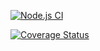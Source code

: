 [![Node.js CI](https://github.com/atlp-rwanda/e-commerce-bitcrafters-bn/actions/workflows/node.js.yml/badge.svg)](https://github.com/atlp-rwanda/e-commerce-bitcrafters-bn/actions/workflows/node.js.yml)

[![Coverage Status](https://coveralls.io/repos/github/atlp-rwanda/e-commerce-bitcrafters-bn/badge.svg?branch=main)](https://coveralls.io/github/atlp-rwanda/e-commerce-bitcrafters-bn?branch=main)